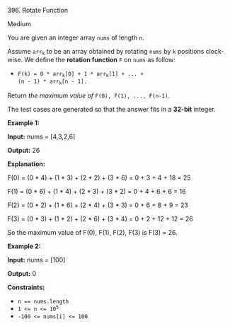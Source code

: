 ﻿396\. Rotate Function

Medium

You are given an integer array `nums` of length `n`.

Assume <code>arr<sub>k</sub></code> to be an array obtained by rotating `nums` by `k` positions clock-wise. We define the **rotation function** `F` on `nums` as follow:

*   <code>F(k) = 0 * arr<sub>k</sub>[0] + 1 * arr<sub>k</sub>[1] + ... + (n - 1) * arr<sub>k</sub>[n - 1].</code>

Return _the maximum value of_ `F(0), F(1), ..., F(n-1)`.

The test cases are generated so that the answer fits in a **32-bit** integer.

**Example 1:**

**Input:** nums = [4,3,2,6]

**Output:** 26

**Explanation:** 

F(0) = (0 * 4) + (1 * 3) + (2 * 2) + (3 * 6) = 0 + 3 + 4 + 18 = 25 

F(1) = (0 * 6) + (1 * 4) + (2 * 3) + (3 * 2) = 0 + 4 + 6 + 6 = 16 

F(2) = (0 * 2) + (1 * 6) + (2 * 4) + (3 * 3) = 0 + 6 + 8 + 9 = 23 

F(3) = (0 * 3) + (1 * 2) + (2 * 6) + (3 * 4) = 0 + 2 + 12 + 12 = 26 

So the maximum value of F(0), F(1), F(2), F(3) is F(3) = 26.

**Example 2:**

**Input:** nums = [100]

**Output:** 0

**Constraints:**

*   `n == nums.length`
*   <code>1 <= n <= 10<sup>5</sup></code>
*   `-100 <= nums[i] <= 100`